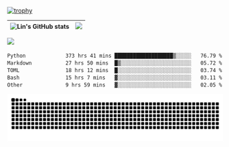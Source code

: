 [![trophy](https://github-profile-trophy.vercel.app/?username=ocss884&column=7)](https://github.com/ocss884)

| ![Lin's GitHub stats](https://github-readme-stats.vercel.app/api?username=ocss884&show_icons=true&hide_border=True&count_private=true) | ![](https://github-readme-streak-stats.herokuapp.com?user=ocss884&hide_border=true&date_format=M%20j%5B%2C%20Y%5D&ring=7EDDCF&fire=7EDDCF") |
| ------------------------------------------------------------ | ------------------------------------------------------------ |

![](https://komarev.com/ghpvc/?username=ocss884&color=brightgreen)

<!--START_SECTION:waka-->

```txt
Python             373 hrs 41 mins ███████████████████▒░░░░░   76.79 %
Markdown           27 hrs 50 mins  █▒░░░░░░░░░░░░░░░░░░░░░░░   05.72 %
TOML               18 hrs 12 mins  █░░░░░░░░░░░░░░░░░░░░░░░░   03.74 %
Bash               15 hrs 7 mins   ▓░░░░░░░░░░░░░░░░░░░░░░░░   03.11 %
Other              9 hrs 59 mins   ▓░░░░░░░░░░░░░░░░░░░░░░░░   02.05 %
```

<!--END_SECTION:waka-->

<p align="center">
   <img src="https://github.com/ocss884/ocss884/blob/output/github-snake.svg" alt="snake">
</p>
